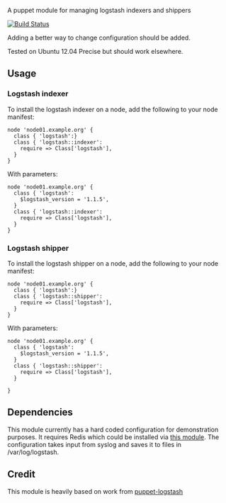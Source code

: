A puppet module for managing logstash indexers and shippers

[![Build Status](https://secure.travis-ci.org/garethr/garethr-logstash.png)](http://travis-ci.org/garethr/garethr-logstash)

Adding a better way to change configuration should be added.

Tested on Ubuntu 12.04 Precise but should work elsewhere.

## Usage

### Logstash indexer

To install the logstash indexer on a node, add the following to your node manifest:

    node 'node01.example.org' {
      class { 'logstash':}
      class { 'logstash::indexer':
        require => Class['logstash'],
      }
    }

With parameters:

    node 'node01.example.org' {
      class { 'logstash':
        $logstash_version = '1.1.5',
      }
      class { 'logstash::indexer':
        require => Class['logstash'],
      }
    }

### Logstash shipper

To install the logstash shipper on a node, add the following to your node manifest:

    node 'node01.example.org' {
      class { 'logstash':}
      class { 'logstash::shipper':
        require => Class['logstash'],
      }
    }

With parameters:

    node 'node01.example.org' {
      class { 'logstash':
        $logstash_version = '1.1.5',
      }
      class { 'logstash::shipper':
        require => Class['logstash'],
      }

    }

## Dependencies 

This module currently has a hard coded configuration for demonstration
purposes. It requires Redis which could be installed via [this
module](https://forge.puppetlabs.com/thomasvandoren/redis). The
configuration takes input from syslog and saves it to files in
/var/log/logstash.

## Credit

This module is heavily based on work from
[puppet-logstash](https://github.com/pkhamre/puppet-logstash)
